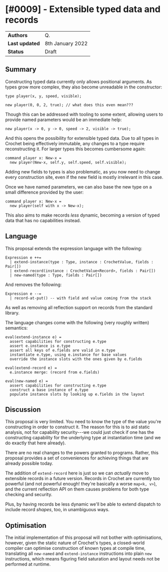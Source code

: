 # [#0009] - Extensible typed data and records

|                  |                  |
| ---------------- | ---------------- |
| **Authors**      | Q.               |
| **Last updated** | 8th January 2022 |
| **Status**       | Draft            |

## Summary

Constructing typed data currently only allows positional arguments. As
types grow more complex, they also become unreadable in the constructor:

    type player(x, y, speed, visible);

    new player(0, 0, 2, true); // what does this even mean???

Though this can be addressed with tooling to some extent, allowing users
to provide named parameters would be an immediate help:

    new player(x -> 0, y -> 0, speed -> 2, visible -> true);

And this opens the possibility for extensible typed data. Due to all
types in Crochet being effectively immutable, any changes to a type
require reconstructing it. For larger types this becomes cumbersome
again:

    command player x: New-x =
      new player(New-x, self.y, self.speed, self.visible);

Adding new fields to types is also problematic, as you now need to
change every construction site, even if the new field is mostly
irrelevant in this case.

Once we have named parameters, we can also base the new type on a
small difference provided by the user:

    command player x: New-x =
      new player(self with x -> New-x);

This also aims to make records _less_ dynamic, becoming a version
of typed data that has no capabilities instead.

## Language

This proposal extends the expression language with the following:

    Expression e ++=
      | extend-instance(type : Type, instance : CrochetValue, fields : Pair[])
      | extend-record(instance : CrochetValue<Record>, fields : Pair[])
      | new-named(type : Type, fields : Pair[])

And removes the following:

    Expression e --=
      | record-at-put() -- with field and value coming from the stack

As well as removing all reflection support on records from the standard library.

The language changes come with the following (very roughly written) semantics:

    eval(extend-instance e) =
      assert capabilities for constructing e.type
      assert e.instance is e.type
      assert all keys of e.fields are valid in e.type
      instantiate e.type, using e.instance for base values
      override the instance slots with the ones given by e.fields

    eval(extend-record e) =
      e.instance merge: (record from e.fields)

    eval(new-named e) =
      assert capabilities for constructing e.type
      construct a base instance of e.type
      populate instance slots by looking up e.fields in the layout

## Discussion

This proposal is very limited. You need to know the type of the value you're
constructing in order to construct it. The reason for this is to aid
static analysis, not for capability security---we could just check if one
has the constructing capability for the underlying type at instantiation
time (and we do exactly that here already).

There are no real changes to the powers granted to programs. Rather, this
proposal provides a set of conveniences for achieving things that are already
possible today.

The addition of `extend-record` here is just so we can _actually_ move to
extensible records in a future version. Records in Crochet are currently
too powerful (and not powerful enough! they're basically a worse `map<k, v>`),
and the current reflection API on them causes problems for both type
checking and security.

Plus, by having records be less dynamic we'll be able to extend dispatch to
include record _shapes_, too, in unambiguous ways.

## Optimisation

The initial implementation of this proposal will not bother with optimisations,
however, given the static nature of Crochet's types, a closed-world compiler
can optimise construction of known types at compile time, translating all
`new-named` and `extend-instance` instructions into plain `new` instructions,
which means figuring field saturation and layout needs not be performed at
runtime.
